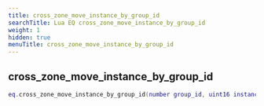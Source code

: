 ```yaml
---
title: cross_zone_move_instance_by_group_id
searchTitle: Lua EQ cross_zone_move_instance_by_group_id
weight: 1
hidden: true
menuTitle: cross_zone_move_instance_by_group_id
---
```

## cross_zone_move_instance_by_group_id
```lua
eq.cross_zone_move_instance_by_group_id(number group_id, uint16 instance_id) -- void
```